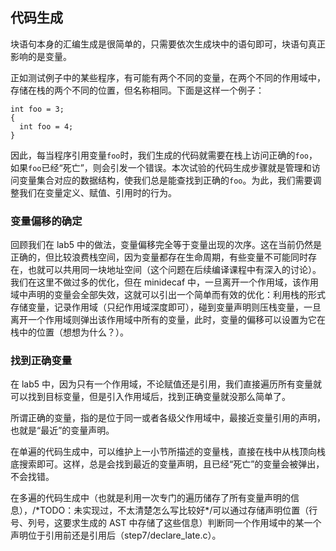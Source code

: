 ## 代码生成

块语句本身的汇编生成是很简单的，只需要依次生成块中的语句即可，块语句真正影响的是变量。

正如测试例子中的某些程序，有可能有两个不同的变量，在两个不同的作用域中，存储在栈的两个不同的位置，但名称相同。下面是这样一个例子：

```
int foo = 3;
{
  int foo = 4;
}
```

因此，每当程序引用变量`foo`时，我们生成的代码就需要在栈上访问正确的`foo`，如果`foo`已经“死亡”，则会引发一个错误。本次试验的代码生成步骤就是管理和访问变量集合对应的数据结构，使我们总是能查找到正确的`foo`。为此，我们需要调整我们在变量定义、赋值、引用时的行为。

### 变量偏移的确定

回顾我们在 lab5 中的做法，变量偏移完全等于变量出现的次序。这在当前仍然是正确的，但比较浪费栈空间，因为变量都存在生命周期，有些变量不可能同时存在，也就可以共用同一块地址空间（这个问题在后续编译课程中有深入的讨论）。我们在这里不做过多的优化，但在 minidecaf 中，一旦离开一个作用域，该作用域中声明的变量会全部失效，这就可以引出一个简单而有效的优化：利用栈的形式存储变量，记录作用域（只纪作用域深度即可），碰到变量声明则压栈变量，一旦离开一个作用域则弹出该作用域中所有的变量，此时，变量的偏移可以设置为它在栈中的位置（想想为什么？）。

### 找到正确变量

在 lab5 中，因为只有一个作用域，不论赋值还是引用，我们直接遍历所有变量就可以找到目标变量，但是引入作用域后，找到正确变量就没那么简单了。

所谓正确的变量，指的是位于同一或者各级父作用域中，最接近变量引用的声明，也就是“最近”的变量声明。

在单遍的代码生成中，可以维护上一小节所描述的变量栈，直接在栈中从栈顶向栈底搜索即可。这样，总是会找到最近的变量声明，且已经“死亡”的变量会被弹出，不会找错。

在多遍的代码生成中（也就是利用一次专门的遍历储存了所有变量声明的信息），/\*TODO：未实现过，不太清楚怎么写比较好\*/可以通过存储声明位置（行号、列号，这要求生成的 AST 中存储了这些信息）判断同一个作用域中的某一个声明位于引用前还是引用后（step7/declare_late.c）。